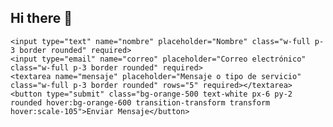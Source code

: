 ## Hi there 👋

<!--
**DogtorCat/dogtorcat** is a ✨ _special_ ✨ repository because its `README.md` (this file) appears on your GitHub profile.

Here are some ideas to get you started:

- 🔭 I’m currently working on ...
- 🌱 I’m currently learning ...
- 👯 I’m looking to collaborate on ...
- 🤔 I’m looking for help with ...
- 💬 Ask me about ...
- 📫 How to reach me: ...
- 😄 Pronouns: ...
- ⚡ Fun fact: ...
--><form action="https://formspree.io/f/YOUR_FORM_ID" method="POST" class="max-w-xl mx-auto space-y-4 p-6 bg-white rounded-lg shadow-md">
    <input type="text" name="nombre" placeholder="Nombre" class="w-full p-3 border rounded" required>
    <input type="email" name="correo" placeholder="Correo electrónico" class="w-full p-3 border rounded" required>
    <textarea name="mensaje" placeholder="Mensaje o tipo de servicio" class="w-full p-3 border rounded" rows="5" required></textarea>
    <button type="submit" class="bg-orange-500 text-white px-6 py-2 rounded hover:bg-orange-600 transition-transform transform hover:scale-105">Enviar Mensaje</button>
</form>
